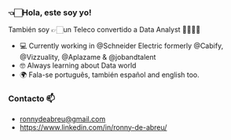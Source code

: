 ### 👈🏻Hola, este soy yo!

También soy 👉🏻un Teleco convertido a Data Analyst 🤘🏻🤙🏻


- 💻 Currently working in @Schneider Electric formerly @Cabify, @Vizzuality, @Aplazame & @jobandtalent
- 🤓 Always learning about Data world
- 🌍 Fala-se português, también español and english too.


### Contacto 📫
- ronnydeabreu@gmail.com
- https://www.linkedin.com/in/ronny-de-abreu/


<!--
**ronnyccs24/ronnyccs24** is a ✨ _special_ ✨ repository because its `README.md` (this file) appears on your GitHub profile.
